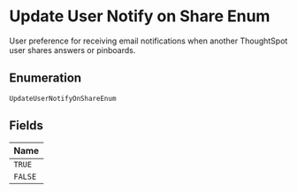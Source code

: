 
# Update User Notify on Share Enum

User preference for receiving email notifications when another ThoughtSpot user shares answers or pinboards.

## Enumeration

`UpdateUserNotifyOnShareEnum`

## Fields

| Name |
|  --- |
| `TRUE` |
| `FALSE` |

